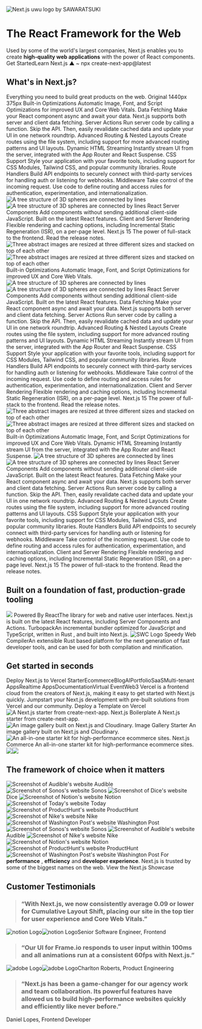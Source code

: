 ![Next.js uwu logo by SAWARATSUKI](https://nextjs.org/_next/image?url=https%3A%2F%2Fassets.vercel.com%2Fimage%2Fupload%2Fv1714730590%2Ffront%2Fnextjs%2Fuwu%2Fnext-uwu-logo.png&w=1080&q=75)
# The React Framework for the Web
Used by some of the world's largest companies, Next.js enables you to create **high-quality web applications** with the power of React components.
Get StartedLearn Next.js
▲ ~ npx create-next-app@latest
## What's in Next.js?
Everything you need to build great products on the web.
Original
1440px
375px
Built-in Optimizations
Automatic Image, Font, and Script Optimizations for improved UX and Core Web Vitals.
Data Fetching
Make your React component async and await your data. Next.js supports both server and client data fetching.
Server Actions
Run server code by calling a function. Skip the API. Then, easily revalidate cached data and update your UI in one network roundtrip.
Advanced Routing & Nested Layouts
Create routes using the file system, including support for more advanced routing patterns and UI layouts.
Dynamic HTML Streaming
Instantly stream UI from the server, integrated with the App Router and React Suspense.
CSS Support
Style your application with your favorite tools, including support for CSS Modules, Tailwind CSS, and popular community libraries.
Route Handlers
Build API endpoints to securely connect with third-party services for handling auth or listening for webhooks.
Middleware
Take control of the incoming request. Use code to define routing and access rules for authentication, experimentation, and internationalization.
![A tree structure of 3D spheres are connected by lines](https://nextjs.org/_next/image?url=https%3A%2F%2Fassets.vercel.com%2Fimage%2Fupload%2Ffront%2Fnextjs%2Fspheres-light.png&w=640&q=100)![A tree structure of 3D spheres are connected by lines](https://nextjs.org/_next/image?url=https%3A%2F%2Fassets.vercel.com%2Fimage%2Fupload%2Ffront%2Fnextjs%2Fspheres-dark.png&w=640&q=100)
React Server Components
Add components without sending additional client-side JavaScript. Built on the latest React features.
Client and Server Rendering
Flexible rendering and caching options, including Incremental Static Regeneration (ISR), on a per-page level.
Next.js 15
The power of full-stack to the frontend. Read the release notes.
![Three abstract images are resized at three different sizes and stacked on top of each other](https://nextjs.org/_next/image?url=https%3A%2F%2Fassets.vercel.com%2Fimage%2Fupload%2Ffront%2Fnextjs%2Fwindows-light.png&w=640&q=100)![Three abstract images are resized at three different sizes and stacked on top of each other](https://nextjs.org/_next/image?url=https%3A%2F%2Fassets.vercel.com%2Fimage%2Fupload%2Ffront%2Fnextjs%2Fwindows-dark.png&w=640&q=100)
Built-in Optimizations
Automatic Image, Font, and Script Optimizations for improved UX and Core Web Vitals.
![A tree structure of 3D spheres are connected by lines](https://nextjs.org/_next/image?url=https%3A%2F%2Fassets.vercel.com%2Fimage%2Fupload%2Ffront%2Fnextjs%2Fspheres-light.png&w=640&q=100)![A tree structure of 3D spheres are connected by lines](https://nextjs.org/_next/image?url=https%3A%2F%2Fassets.vercel.com%2Fimage%2Fupload%2Ffront%2Fnextjs%2Fspheres-dark.png&w=640&q=100)
React Server Components
Add components without sending additional client-side JavaScript. Built on the latest React features.
Data Fetching
Make your React component async and await your data. Next.js supports both server and client data fetching.
Server Actions
Run server code by calling a function. Skip the API. Then, easily revalidate cached data and update your UI in one network roundtrip.
Advanced Routing & Nested Layouts
Create routes using the file system, including support for more advanced routing patterns and UI layouts.
Dynamic HTML Streaming
Instantly stream UI from the server, integrated with the App Router and React Suspense.
CSS Support
Style your application with your favorite tools, including support for CSS Modules, Tailwind CSS, and popular community libraries.
Route Handlers
Build API endpoints to securely connect with third-party services for handling auth or listening for webhooks.
Middleware
Take control of the incoming request. Use code to define routing and access rules for authentication, experimentation, and internationalization.
Client and Server Rendering
Flexible rendering and caching options, including Incremental Static Regeneration (ISR), on a per-page level.
Next.js 15
The power of full-stack to the frontend. Read the release notes.
![Three abstract images are resized at three different sizes and stacked on top of each other](https://nextjs.org/_next/image?url=https%3A%2F%2Fassets.vercel.com%2Fimage%2Fupload%2Ffront%2Fnextjs%2Fwindows-light.png&w=640&q=100)![Three abstract images are resized at three different sizes and stacked on top of each other](https://nextjs.org/_next/image?url=https%3A%2F%2Fassets.vercel.com%2Fimage%2Fupload%2Ffront%2Fnextjs%2Fwindows-dark.png&w=640&q=100)
Built-in Optimizations
Automatic Image, Font, and Script Optimizations for improved UX and Core Web Vitals.
Dynamic HTML Streaming
Instantly stream UI from the server, integrated with the App Router and React Suspense.
![A tree structure of 3D spheres are connected by lines](https://nextjs.org/_next/image?url=https%3A%2F%2Fassets.vercel.com%2Fimage%2Fupload%2Ffront%2Fnextjs%2Fspheres-light.png&w=640&q=100)![A tree structure of 3D spheres are connected by lines](https://nextjs.org/_next/image?url=https%3A%2F%2Fassets.vercel.com%2Fimage%2Fupload%2Ffront%2Fnextjs%2Fspheres-dark.png&w=640&q=100)
React Server Components
Add components without sending additional client-side JavaScript. Built on the latest React features.
Data Fetching
Make your React component async and await your data. Next.js supports both server and client data fetching.
Server Actions
Run server code by calling a function. Skip the API. Then, easily revalidate cached data and update your UI in one network roundtrip.
Advanced Routing & Nested Layouts
Create routes using the file system, including support for more advanced routing patterns and UI layouts.
CSS Support
Style your application with your favorite tools, including support for CSS Modules, Tailwind CSS, and popular community libraries.
Route Handlers
Build API endpoints to securely connect with third-party services for handling auth or listening for webhooks.
Middleware
Take control of the incoming request. Use code to define routing and access rules for authentication, experimentation, and internationalization.
Client and Server Rendering
Flexible rendering and caching options, including Incremental Static Regeneration (ISR), on a per-page level.
Next.js 15
The power of full-stack to the frontend. Read the release notes.
## Built on a foundation of fast, production-grade tooling
![](https://nextjs.org/icons/mobile-lines.svg)
Powered By
ReactThe library for web and native user interfaces. Next.js is built on the latest React features, including Server Components and Actions.
TurbopackAn incremental bundler optimized for JavaScript and TypeScript, written in Rust , and built into Next.js.
![SWC Logo](https://nextjs.org/icons/swc.svg)
Speedy Web CompilerAn extensible Rust based platform for the next generation of fast developer tools, and can be used for both compilation and minification.
## Get started in seconds
Deploy Next.js to Vercel
StarterEcommerceBlogAIPortfolioSaaSMulti-tenant AppsRealtime AppsDocumentationVirtual EventWeb3
Vercel is a frontend cloud from the creators of Next.js, making it easy to get started with Next.js quickly.
Jumpstart your Next.js development with pre-built solutions from Vercel and our community.
Deploy a Template on Vercel
![A Next.js starter from create-next-app.](https://nextjs.org/_next/image?url=https%3A%2F%2Fassets.vercel.com%2Fimage%2Fupload%2Fv1733160054%2Fnext-template.png&w=3840&q=75)
Next.js Boilerplate
A Next.js starter from create-next-app.
![An image gallery built on Next.js and Cloudinary.](https://nextjs.org/_next/image?url=https%3A%2F%2Fassets.vercel.com%2Fimage%2Fupload%2Fv1677122387%2Fnextjs%2Fshowcase%2Ftemplate-next-gallery.jpg&w=3840&q=75)
Image Gallery Starter
An image gallery built on Next.js and Cloudinary.
![An all-in-one starter kit for high-performance ecommerce sites.](https://nextjs.org/_next/image?url=https%3A%2F%2Fassets.vercel.com%2Fimage%2Fupload%2Fv1733160175%2Fcommerce.png&w=3840&q=75)
Next.js Commerce
An all-in-one starter kit for high-performance ecommerce sites.
![](https://nextjs.org/icons/divider.svg)![](https://nextjs.org/icons/divider-mobile.svg)
## The framework of choice when it matters
![Screenshot of Audible's website](https://nextjs.org/_next/image?url=%2F_next%2Fstatic%2Fmedia%2Fpreview-audible.6063405a.png&w=828&q=75&dpl=dpl_7jKcesqkbXmpzRdJBbsHq2cJAxBV)
Audible
![Screenshot of Sonos's website](https://nextjs.org/_next/image?url=%2F_next%2Fstatic%2Fmedia%2Fpreview-sonos.a3dbc334.png&w=828&q=75&dpl=dpl_7jKcesqkbXmpzRdJBbsHq2cJAxBV)
Sonos
![Screenshot of Dice's website](https://nextjs.org/_next/image?url=%2F_next%2Fstatic%2Fmedia%2Fpreview-dice.9a4fbb45.png&w=640&q=75&dpl=dpl_7jKcesqkbXmpzRdJBbsHq2cJAxBV)
Dice
![Screenshot of Notion's website](https://nextjs.org/_next/image?url=%2F_next%2Fstatic%2Fmedia%2Fpreview-notion.2bd1f0c5.png&w=828&q=75&dpl=dpl_7jKcesqkbXmpzRdJBbsHq2cJAxBV)
Notion
![Screenshot of Today's website](https://nextjs.org/_next/image?url=%2F_next%2Fstatic%2Fmedia%2Fpreview-today.98d66e07.png&w=640&q=75&dpl=dpl_7jKcesqkbXmpzRdJBbsHq2cJAxBV)
Today
![Screenshot of ProductHunt's website](https://nextjs.org/_next/image?url=%2F_next%2Fstatic%2Fmedia%2Fpreview-ph.c43e26c6.png&w=640&q=75&dpl=dpl_7jKcesqkbXmpzRdJBbsHq2cJAxBV)
ProductHunt
![Screenshot of Nike's website](https://nextjs.org/_next/image?url=%2F_next%2Fstatic%2Fmedia%2Fpreview-nike.ae99d521.png&w=828&q=75&dpl=dpl_7jKcesqkbXmpzRdJBbsHq2cJAxBV)
Nike
![Screenshot of Washington Post's website](https://nextjs.org/_next/image?url=%2F_next%2Fstatic%2Fmedia%2Fpreview-wapo.2769ff64.png&w=828&q=75&dpl=dpl_7jKcesqkbXmpzRdJBbsHq2cJAxBV)
Washington Post
![Screenshot of Sonos's website](https://nextjs.org/_next/image?url=%2F_next%2Fstatic%2Fmedia%2Fpreview-sonos.a3dbc334.png&w=640&q=75&dpl=dpl_7jKcesqkbXmpzRdJBbsHq2cJAxBV)
Sonos
![Screenshot of Audible's website](https://nextjs.org/_next/image?url=%2F_next%2Fstatic%2Fmedia%2Fpreview-audible.6063405a.png&w=640&q=75&dpl=dpl_7jKcesqkbXmpzRdJBbsHq2cJAxBV)
Audible
![Screenshot of Nike's website](https://nextjs.org/_next/image?url=%2F_next%2Fstatic%2Fmedia%2Fpreview-nike.ae99d521.png&w=640&q=75&dpl=dpl_7jKcesqkbXmpzRdJBbsHq2cJAxBV)
Nike
![Screenshot of Notion's website](https://nextjs.org/_next/image?url=%2F_next%2Fstatic%2Fmedia%2Fpreview-notion.2bd1f0c5.png&w=640&q=75&dpl=dpl_7jKcesqkbXmpzRdJBbsHq2cJAxBV)
Notion
![Screenshot of ProductHunt's website](https://nextjs.org/_next/image?url=%2F_next%2Fstatic%2Fmedia%2Fpreview-ph.c43e26c6.png&w=640&q=75&dpl=dpl_7jKcesqkbXmpzRdJBbsHq2cJAxBV)
ProductHunt
![Screenshot of Washington Post's website](https://nextjs.org/_next/image?url=%2F_next%2Fstatic%2Fmedia%2Fpreview-wapo.2769ff64.png&w=640&q=75&dpl=dpl_7jKcesqkbXmpzRdJBbsHq2cJAxBV)
Washington Post
For **performance** , **efficiency** and **developer experience**. Next.js is trusted by some of the biggest names on the web.
View the Next.js Showcase
## Customer Testimonials
> ### “With Next.js, we now consistently average 0.09 or lower for Cumulative Layout Shift, placing our site in the top tier for user experience and Core Web Vitals.”
![notion Logo](https://nextjs.org/_next/static/media/notion-light.81ef52bd.svg)![notion Logo](https://nextjs.org/_next/static/media/notion-dark.b0043062.svg)Senior Software Engineer, Frontend
> ### “Our UI for Frame.io responds to user input within 100ms and all animations run at a consistent 60fps with Next.js.”
![adobe Logo](https://nextjs.org/_next/static/media/adobe-light.05b66910.svg)![adobe Logo](https://nextjs.org/_next/static/media/adobe-dark.8bd75ae3.svg)Charlton Roberts, Product Engineering
> ### “Next.js has been a game-changer for our agency work and team collaboration. Its powerful features have allowed us to build high-performance websites quickly and efficiently like never before.”
Daniel Lopes, Frontend Developer
